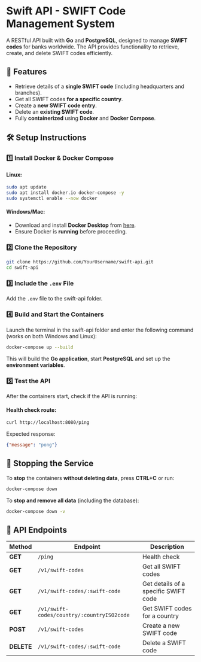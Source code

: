 # Swift API - SWIFT Code Management System

A RESTful API built with **Go** and **PostgreSQL**, designed to manage **SWIFT codes** for banks worldwide. The API provides functionality to retrieve, create, and delete SWIFT codes efficiently.

## 🚀 Features
- Retrieve details of a **single SWIFT code** (including headquarters and branches).
- Get all SWIFT codes **for a specific country**.
- Create a **new SWIFT code entry**.
- Delete an **existing SWIFT code**.
- Fully **containerized** using **Docker** and **Docker Compose**.

## 🛠️ Setup Instructions

### **1️⃣ Install Docker & Docker Compose**
#### Linux:
```sh
sudo apt update
sudo apt install docker.io docker-compose -y
sudo systemctl enable --now docker
```
#### Windows/Mac:
- Download and install **Docker Desktop** from [here](https://www.docker.com/products/docker-desktop).
- Ensure Docker is **running** before proceeding.

### **2️⃣ Clone the Repository**
```sh
git clone https://github.com/YourUsername/swift-api.git
cd swift-api
```

### **3️⃣ Include the `.env` File**
Add the `.env` file to the swift-api folder.

### **4️⃣ Build and Start the Containers**
Launch the terminal in the swift-api folder and enter the following command (works on both Windows and Linux):
```sh
docker-compose up --build
```
This will build the **Go application**, start **PostgreSQL** and set up the **environment variables**.

### **5️⃣ Test the API**
After the containers start, check if the API is running:

#### **Health check route:**
```sh
curl http://localhost:8080/ping
```
Expected response:
```json
{"message": "pong"}
```

## 🛑 Stopping the Service
To **stop** the containers **without deleting data**, press **CTRL+C** or run:
```sh
docker-compose down
```

To **stop and remove all data** (including the database):
```sh
docker-compose down -v
```

## 📌 API Endpoints

| Method | Endpoint | Description |
|--------|---------|-------------|
| **GET** | `/ping` | Health check |
| **GET** | `/v1/swift-codes` | Get all SWIFT codes |
| **GET** | `/v1/swift-codes/:swift-code` | Get details of a specific SWIFT code |
| **GET** | `/v1/swift-codes/country/:countryISO2code` | Get SWIFT codes for a country |
| **POST** | `/v1/swift-codes` | Create a new SWIFT code |
| **DELETE** | `/v1/swift-codes/:swift-code` | Delete a SWIFT code |